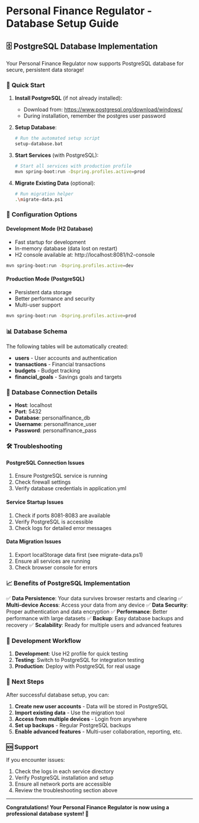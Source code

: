 # Personal Finance Regulator - Database Setup Guide

## 🗄️ **PostgreSQL Database Implementation**

Your Personal Finance Regulator now supports PostgreSQL database for secure, persistent data storage!

### 🚀 **Quick Start**

1. **Install PostgreSQL** (if not already installed):
   - Download from: https://www.postgresql.org/download/windows/
   - During installation, remember the postgres user password

2. **Setup Database**:
   ```bash
   # Run the automated setup script
   setup-database.bat
   ```

3. **Start Services** (with PostgreSQL):
   ```bash
   # Start all services with production profile
   mvn spring-boot:run -Dspring.profiles.active=prod
   ```

4. **Migrate Existing Data** (optional):
   ```bash
   # Run migration helper
   .\migrate-data.ps1
   ```

### 🔧 **Configuration Options**

#### Development Mode (H2 Database)
- Fast startup for development
- In-memory database (data lost on restart)
- H2 console available at: http://localhost:8081/h2-console

```bash
mvn spring-boot:run -Dspring.profiles.active=dev
```

#### Production Mode (PostgreSQL)
- Persistent data storage
- Better performance and security
- Multi-user support

```bash
mvn spring-boot:run -Dspring.profiles.active=prod
```

### 📊 **Database Schema**

The following tables will be automatically created:

- **users** - User accounts and authentication
- **transactions** - Financial transactions
- **budgets** - Budget tracking
- **financial_goals** - Savings goals and targets

### 🔐 **Database Connection Details**

- **Host**: localhost
- **Port**: 5432
- **Database**: personalfinance_db
- **Username**: personalfinance_user
- **Password**: personalfinance_pass

### 🛠️ **Troubleshooting**

#### PostgreSQL Connection Issues
1. Ensure PostgreSQL service is running
2. Check firewall settings
3. Verify database credentials in application.yml

#### Service Startup Issues
1. Check if ports 8081-8083 are available
2. Verify PostgreSQL is accessible
3. Check logs for detailed error messages

#### Data Migration Issues
1. Export localStorage data first (see migrate-data.ps1)
2. Ensure all services are running
3. Check browser console for errors

### 📈 **Benefits of PostgreSQL Implementation**

✅ **Data Persistence**: Your data survives browser restarts and clearing
✅ **Multi-device Access**: Access your data from any device
✅ **Data Security**: Proper authentication and data encryption
✅ **Performance**: Better performance with large datasets
✅ **Backup**: Easy database backups and recovery
✅ **Scalability**: Ready for multiple users and advanced features

### 🔄 **Development Workflow**

1. **Development**: Use H2 profile for quick testing
2. **Testing**: Switch to PostgreSQL for integration testing
3. **Production**: Deploy with PostgreSQL for real usage

### 📝 **Next Steps**

After successful database setup, you can:

1. **Create new user accounts** - Data will be stored in PostgreSQL
2. **Import existing data** - Use the migration tool
3. **Access from multiple devices** - Login from anywhere
4. **Set up backups** - Regular PostgreSQL backups
5. **Enable advanced features** - Multi-user collaboration, reporting, etc.

### 🆘 **Support**

If you encounter issues:
1. Check the logs in each service directory
2. Verify PostgreSQL installation and setup
3. Ensure all network ports are accessible
4. Review the troubleshooting section above

---

**Congratulations! Your Personal Finance Regulator is now using a professional database system! 🎉**
